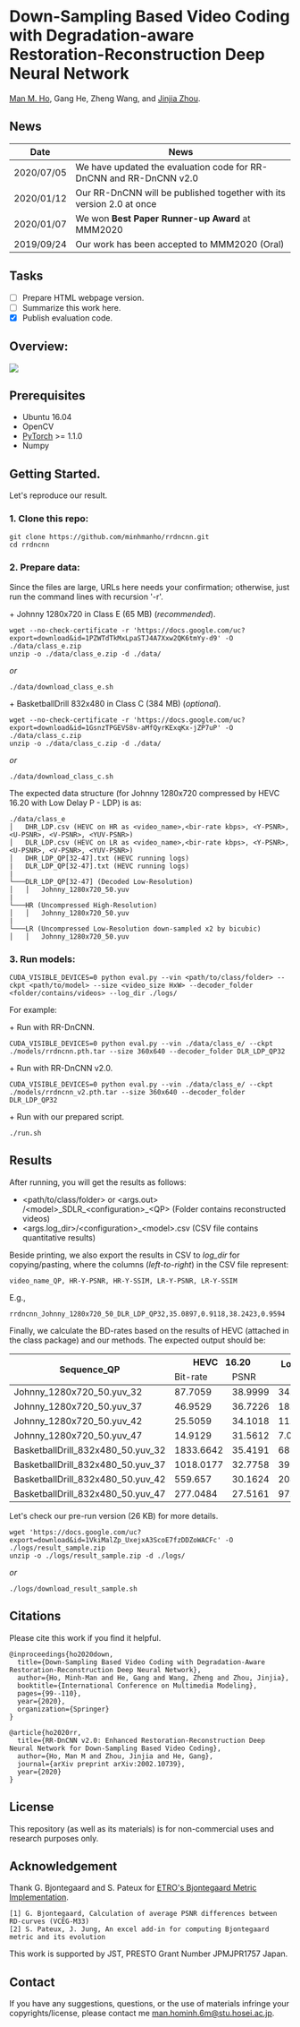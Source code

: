 # Down-Sampling Based Video Coding with Degradation-aware Restoration-Reconstruction Deep Neural Network
[Man M. Ho](https://minhmanho.github.io/), Gang He, Zheng Wang, and [Jinjia Zhou](https://www.zhou-lab.info/jinjia-zhou).

## News

| Date        | News                                                      |
| ----------- | --------------------------------------------------------- |
| 2020/07/05  | We have updated the evaluation code for RR-DnCNN and RR-DnCNN v2.0|
| 2020/01/12  | Our RR-DnCNN will be published together with its version 2.0 at once|
| 2020/01/07  | We won **Best Paper Runner-up Award** at MMM2020 |
| 2019/09/24  | Our work has been accepted to MMM2020 (Oral) |

## Tasks
- [ ] Prepare HTML webpage version.
- [ ] Summarize this work here.
- [x] Publish evaluation code.

## Overview:
[![](http://img.youtube.com/vi/-oNjWXAM5Hc/0.jpg)](http://www.youtube.com/watch?v=-oNjWXAM5Hc "Click for watching demonstration")

## Prerequisites

- Ubuntu 16.04
- OpenCV
- [PyTorch](https://pytorch.org/) >= 1.1.0
- Numpy

## Getting Started.

Let's reproduce our result.

### 1. Clone this repo:
```
git clone https://github.com/minhmanho/rrdncnn.git
cd rrdncnn
```

### 2. Prepare data:

Since the files are large, URLs here needs your confirmation; otherwise, just run the command lines with recursion '-r'.

\+ Johnny 1280x720 in Class E (65 MB) (_recommended_).
```
wget --no-check-certificate -r 'https://docs.google.com/uc?export=download&id=1PZWTdTkMxLpaSTJ4A7Xxw2QK6tmYy-d9' -O ./data/class_e.zip
unzip -o ./data/class_e.zip -d ./data/
```
*or*
```
./data/download_class_e.sh
```

\+ BasketballDrill 832x480 in Class C (384 MB) (_optional_).
```
wget --no-check-certificate -r 'https://docs.google.com/uc?export=download&id=1GsnzTPGEVS8v-aMfQyrKExqKx-jZP7uP' -O ./data/class_c.zip
unzip -o ./data/class_c.zip -d ./data/
```
*or*
```
./data/download_class_c.sh
```

The expected data structure (for Johnny 1280x720 compressed by HEVC 16.20 with Low Delay P - LDP) is as:

```
./data/class_e
│   DHR_LDP.csv (HEVC on HR as <video_name>,<bir-rate kbps>, <Y-PSNR>, <U-PSNR>, <V-PSNR>, <YUV-PSNR>)
│   DLR_LDP.csv (HEVC on LR as <video_name>,<bir-rate kbps>, <Y-PSNR>, <U-PSNR>, <V-PSNR>, <YUV-PSNR>)
│   DHR_LDP_QP[32-47].txt (HEVC running logs)
|   DLR_LDP_QP[32-47].txt (HEVC running logs)
|
└───DLR_LDP_QP[32-47] (Decoded Low-Resolution)
│   │   Johnny_1280x720_50.yuv
|
└───HR (Uncompressed High-Resolution)
│   │   Johnny_1280x720_50.yuv
|
└───LR (Uncompressed Low-Resolution down-sampled x2 by bicubic)
│   │   Johnny_1280x720_50.yuv
```

### 3. Run models:
```
CUDA_VISIBLE_DEVICES=0 python eval.py --vin <path/to/class/folder> --ckpt <path/to/model> --size <video_size HxW> --decoder_folder <folder/contains/videos> --log_dir ./logs/
```

For example:

\+ Run with RR-DnCNN.
```
CUDA_VISIBLE_DEVICES=0 python eval.py --vin ./data/class_e/ --ckpt ./models/rrdncnn.pth.tar --size 360x640 --decoder_folder DLR_LDP_QP32
```
\+ Run with RR-DnCNN v2.0.
```
CUDA_VISIBLE_DEVICES=0 python eval.py --vin ./data/class_e/ --ckpt ./models/rrdncnn_v2.pth.tar --size 360x640 --decoder_folder DLR_LDP_QP32
```

\+ Run with our prepared script.
```
./run.sh
```

## Results

After running, you will get the results as follows:
+ \<path/to/class/folder\> or <args.out> /\<model\>\_SDLR\_\<configuration\>\_\<QP\> (Folder contains reconstructed videos)
+ \<args.log_dir\>/\<configuration\>\_\<model\>.csv (CSV file contains quantitative results)

Beside printing, we also export the results in CSV to *log_dir* for copying/pasting, where the columns (*left-to-right*) in the CSV file represent:
```
video_name_QP, HR-Y-PSNR, HR-Y-SSIM, LR-Y-PSNR, LR-Y-SSIM
```
E.g., 
```
rrdncnn_Johnny_1280x720_50_DLR_LDP_QP32,35.0897,0.9118,38.2423,0.9594
```

Finally, we calculate the BD-rates based on the results of HEVC (attached in the class package) and our methods. The expected output should be:

<table class="tg">
<thead>
  <tr>
    <th class="tg-nrix" rowspan="2">Sequence_QP</th>
    <th class="tg-nrix" colspan="2">HEVC&nbsp;&nbsp;&nbsp;16.20</th>
    <th class="tg-nrix" rowspan="2">Low bit-rate</th>
    <th class="tg-nrix" colspan="2">RR-DnCNN</th>
    <th class="tg-nrix" colspan="2">RR-DnCNN&nbsp;&nbsp;&nbsp;v2.0</th>
  </tr>
  <tr>
    <td class="tg-nrix">Bit-rate</td>
    <td class="tg-nrix">PSNR</td>
    <td class="tg-nrix">PSNR</td>
    <td class="tg-nrix">BD-BR</td>
    <td class="tg-nrix">PSNR</td>
    <td class="tg-nrix">BD-BR</td>
  </tr>
</thead>
<tbody>
  <tr>
    <td class="tg-7zrl">Johnny_1280x720_50.yuv_32</td>
    <td class="tg-7zrl">87.7059</td>
    <td class="tg-7zrl">38.9999</td>
    <td class="tg-7zrl">34.4353</td>
    <td class="tg-7zrl">35.0897</td>
    <td class="tg-nrix" rowspan="4">-12.9307</td>
    <td class="tg-7zrl">35.4468</td>
    <td class="tg-nrix" rowspan="4">-15.8121</td>
  </tr>
  <tr>
    <td class="tg-7zrl">Johnny_1280x720_50.yuv_37</td>
    <td class="tg-7zrl">46.9529</td>
    <td class="tg-7zrl">36.7226</td>
    <td class="tg-7zrl">18.9812</td>
    <td class="tg-7zrl">33.4981</td>
    <td class="tg-7zrl">33.6468</td>
  </tr>
  <tr>
    <td class="tg-7zrl">Johnny_1280x720_50.yuv_42</td>
    <td class="tg-7zrl">25.5059</td>
    <td class="tg-7zrl">34.1018</td>
    <td class="tg-7zrl">11.4706</td>
    <td class="tg-7zrl">31.2232</td>
    <td class="tg-7zrl">31.309</td>
  </tr>
  <tr>
    <td class="tg-7zrl">Johnny_1280x720_50.yuv_47</td>
    <td class="tg-7zrl">14.9129</td>
    <td class="tg-7zrl">31.5612</td>
    <td class="tg-7zrl">7.0847</td>
    <td class="tg-7zrl">28.7739</td>
    <td class="tg-7zrl">28.8354</td>
  </tr>
  <tr>
    <td class="tg-7zrl">BasketballDrill_832x480_50.yuv_32</td>
    <td class="tg-7zrl">1833.6642</td>
    <td class="tg-7zrl">35.4191</td>
    <td class="tg-7zrl">685.0295</td>
    <td class="tg-7zrl">31.0428</td>
    <td class="tg-nrix" rowspan="4">-10.9197</td>
    <td class="tg-7zrl">31.0627</td>
    <td class="tg-nrix" rowspan="4">-12.4616</td>
  </tr>
  <tr>
    <td class="tg-7zrl">BasketballDrill_832x480_50.yuv_37</td>
    <td class="tg-7zrl">1018.0177</td>
    <td class="tg-7zrl">32.7758</td>
    <td class="tg-7zrl">392.1459</td>
    <td class="tg-7zrl">29.2932</td>
    <td class="tg-7zrl">29.365</td>
  </tr>
  <tr>
    <td class="tg-7zrl">BasketballDrill_832x480_50.yuv_42</td>
    <td class="tg-7zrl">559.657</td>
    <td class="tg-7zrl">30.1624</td>
    <td class="tg-7zrl">208.8544</td>
    <td class="tg-7zrl">26.9593</td>
    <td class="tg-7zrl">27.0212</td>
  </tr>
  <tr>
    <td class="tg-7zrl">BasketballDrill_832x480_50.yuv_47</td>
    <td class="tg-7zrl">277.0484</td>
    <td class="tg-7zrl">27.5161</td>
    <td class="tg-7zrl">97.052</td>
    <td class="tg-7zrl">24.7342</td>
    <td class="tg-7zrl">24.7411</td>
  </tr>
</tbody>
</table>


Let's check our pre-run version (26 KB) for more details.
```
wget 'https://docs.google.com/uc?export=download&id=1VkiMalZp_UxejxA3ScoE7fzDDZoWACFc' -O ./logs/result_sample.zip
unzip -o ./logs/result_sample.zip -d ./logs/
```
*or*
```
./logs/download_result_sample.sh
```

## Citations
Please cite this work if you find it helpful.
```
@inproceedings{ho2020down,
  title={Down-Sampling Based Video Coding with Degradation-Aware Restoration-Reconstruction Deep Neural Network},
  author={Ho, Minh-Man and He, Gang and Wang, Zheng and Zhou, Jinjia},
  booktitle={International Conference on Multimedia Modeling},
  pages={99--110},
  year={2020},
  organization={Springer}
}
```
```
@article{ho2020rr,
  title={RR-DnCNN v2.0: Enhanced Restoration-Reconstruction Deep Neural Network for Down-Sampling Based Video Coding},
  author={Ho, Man M and Zhou, Jinjia and He, Gang},
  journal={arXiv preprint arXiv:2002.10739},
  year={2020}
}
```

## License

This repository (as well as its materials) is for non-commercial uses and research purposes only.


## Acknowledgement

Thank G. Bjontegaard and S. Pateux for [ETRO's Bjontegaard Metric Implementation](https://github.com/tbr/bjontegaard_etro).
```
[1] G. Bjontegaard, Calculation of average PSNR differences between RD-curves (VCEG-M33)
[2] S. Pateux, J. Jung, An excel add-in for computing Bjontegaard metric and its evolution
```
This work is supported by JST, PRESTO Grant Number JPMJPR1757 Japan.

## Contact
If you have any suggestions, questions, or the use of materials infringe your copyrights/license, please contact me <man.hominh.6m@stu.hosei.ac.jp>.
